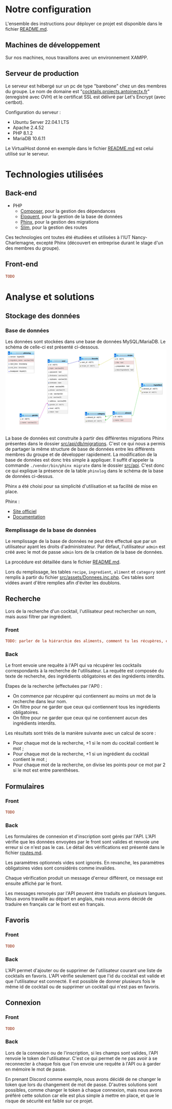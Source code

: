 # Notre configuration
L'ensemble des instructions pour déployer ce projet est disponible dans le fichier [README.md](./README.md).

## Machines de développement
Sur nos machines, nous travaillons avec un environnement XAMPP.

## Serveur de production
Le serveur est hébergé sur un pc de type "barebone" chez un des membres du groupe.
Le nom de domaine est "[cocktails.projects.antoinectx.fr](https://cocktails.projects.antoinectx.fr)" (enregistré avec OVH) et le certificat SSL est délivré par Let's Encrypt (avec certbot).

Configuration du serveur :
 - Ubuntu Server 22.04.1 LTS
 - Apache 2.4.52
 - PHP 8.1.2
 - MariaDB 10.6.11

Le VirtualHost donné en exemple dans le fichier [README.md](./README.md) est celui utilisé sur le serveur.

# Technologies utilisées
## Back-end
 - PHP
   - [Composer](https://getcomposer.org/), pour la gestion des dépendances
   - [Eloquent](https://laravel.com/docs/8.x/eloquent), pour la gestion de la base de données
   - [Phinx](https://phinx.org/), pour la gestion des migrations
   - [Slim](https://www.slimframework.com/), pour la gestion des routes
 
Ces technologies ont toutes été étudiées et utilisées à l'IUT Nancy-Charlemagne, excepté Phinx (découvert en entreprise durant le stage d'un des membres du groupe).

## Front-end
```ini
TODO
```

# Analyse et solutions
## Stockage des données
### Base de données
Les données sont stockées dans une base de données MySQL/MariaDB. Le schéma de celle-ci est présenté ci-dessous.
![Schéma de la base de données](./conception/mysql.png)

La base de données est construite à partir des différentes migrations Phinx présentes dans le dossier [src/api/db/migrations](./src/api/db/migrations).
C'est ce qui nous a permis de partager la même structure de base de données entre les différents membres du groupe et de développer rapidement.
La modification de la base de données est donc très simple à appliquer. Il suffit d'appeler la commande `./vendor/bin/phinx migrate` dans le dossier [src/api](./src/api).
C'est donc ce qui explique la présence de la table `phinxlog` dans le schéma de la base de données ci-dessus.

Phinx a été choisi pour sa simplicité d'utilisation et sa facilité de mise en place.

Phinx :
 - [Site officiel](https://phinx.org/)
 - [Documentation](https://book.cakephp.org/phinx/0/en/index.html)

### Remplissage de la base de données
Le remplissage de la base de données ne peut être effectué que par un utilisateur ayant les droits d'administrateur.
Par défaut, l'utilisateur `admin` est créé avec le mot de passe `admin` lors de la création de la base de données.

La procédure est détaillée dans le fichier [README.md](./README.md).

Lors du remplissage, les tables `recipe`, `ingredient`, `aliment` et `category` sont remplis à partir du fichier [src/assets/Donnees.inc.php](./src/assets/Donnees.inc.php).
Ces tables sont vidées avant d'être remplies afin d'éviter les doublons.

## Recherche
Lors de la recherche d'un cocktail, l'utilisateur peut rechercher un nom, mais aussi filtrer par ingrédient.
### Front
```ini
TODO: parler de la hiérarchie des aliments, comment tu les récupères, comment tu les affiches, et comment tu donnes les résultats
```

### Back
Le front envoie une requête à l'API qui va récupérer les cocktails correspondants à la recherche de l'utilisateur.
La requête est composée du texte de recherche, des ingrédients obligatoires et des ingrédients interdits.

Étapes de la recherche (effectuées par l'API) :
 - On commence par récupérer qui contiennent au moins un mot de la recherche dans leur nom. 
 - On filtre pour ne garder que ceux qui contiennent tous les ingrédients obligatoires. 
 - On filtre pour ne garder que ceux qui ne contiennent aucun des ingrédients interdits.

Les résultats sont triés de la manière suivante avec un calcul de score :
 - Pour chaque mot de la recherche, +1 si le nom du cocktail contient le mot ;
 - Pour chaque mot de la recherche, +1 si un ingrédient du cocktail contient le mot ;
 - Pour chaque mot de la recherche, on divise les points pour ce mot par 2 si le mot est entre parenthèses.

## Formulaires
### Front
```ini
TODO
```

### Back
Les formulaires de connexion et d'inscription sont gérés par l'API.
L'API vérifie que les données envoyées par le front sont valides et renvoie une erreur si ce n'est pas le cas.
Le détail des vérifications est présenté dans le fichier [routes.md](./conception/routes.md).

Les paramètres optionnels vides sont ignorés. En revanche, les paramètres obligatoires vides sont considérés comme invalides.

Chaque vérification produit un message d'erreur différent, ce message est ensuite affiché par le front.

Les messages renvoyés par l'API peuvent être traduits en plusieurs langues. Nous avons travaillé au départ en anglais, mais nous avons décidé de traduire en français car le front est en français.

## Favoris
### Front
```ini
TODO
```

### Back
L'API permet d'ajouter ou de supprimer de l'utilisateur courant une liste de cocktails en favoris.
L'API vérifie seulement que l'id du cocktail est valide et que l'utilisateur est connecté.
Il est possible de donner plusieurs fois le même id de cocktail ou de supprimer un cocktail qui n'est pas en favoris.

## Connexion
### Front
```ini
TODO
```

### Back
Lors de la connexion ou de l'inscription, si les champs sont valides, l'API renvoie le token de l'utilisateur.
C'est ce qui permet de ne pas avoir à se reconnecter à chaque fois que l'on envoie une requête à l'API ou à garder en mémoire le mot de passe.

En prenant Discord comme exemple, nous avons décidé de ne changer le token que lors du changement de mot de passe.
D'autres solutions sont possibles, comme changer le token à chaque connexion, mais nous avons préféré cette solution car elle est plus simple à mettre en place, et que le risque de sécurité est faible sur ce projet.

